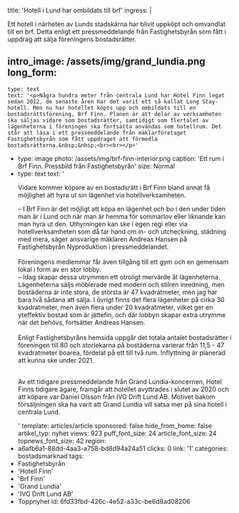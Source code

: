title: 'Hotell i Lund har ombildats till brf'
ingress: |
  <p>Ett hotell i närheten av Lunds stadskärna har blivit uppköpt och omvandlat till en brf. Detta enligt ett pressmeddelande från Fastighetsbyrån som fått i uppdrag att sälja föreningens bostadsrätter.
  </p>
  
intro_image: /assets/img/grand_lundia.png
long_form:
  -
    type: text
    text: '<p>Några hundra meter från centrala Lund har Hotel Finn legat sedan 2012, de senaste åren har det varit ett så kallat Long Stay-hotell. Men nu har hotellet köpts upp och ombildats till en bostadsrättsförening, Brf Finn. Planen är att delar av verksamheten ska säljas vidare som bostadsrätter, samtidigt som flertalet av lägenheterna i föreningen ska fortsätta användas som hotellrum. Det står att läsa i ett pressmeddelande från mäklarföretaget Fastighetsbyrån som fått uppdraget att förmedla bostadsrätterna.&nbsp;&nbsp;<br><br></p>'
  -
    type: image
    photo: /assets/img/brf-finn-interior.png
    caption: 'Ett rum i Brf Finn. Pressbild från Fastighetsbyrån'
    size: Normal
  -
    type: text
    text: '<p>Vidare kommer köpare av en bostadsrätt i Brf Finn bland annat få möjlighet att hyra ut sin lägenhet via hotellverksamheten.&nbsp;</p><p>– I Brf Finn är det möjligt att köpa en lägenhet och bo i den under tiden man är i Lund och när man är hemma för sommarlov eller liknande kan man hyra ut den. Uthyrningen kan ske i egen regi eller via hotellverksamheten som då tar hand om in- och utcheckning, städning med mera, säger ansvarige mäklaren Andreas Hansen på Fastighetsbyrån Nyproduktion i pressmeddelandet.<br><br>Föreningens medlemmar får även tillgång till ett gym och en gemensam lokal i form av en stor lobby.<br>– Idag skapar dessa utrymmen ett otroligt mervärde åt lägenheterna. Lägenheterna säljs möblerade med modern och stilren inredning, men bostäderna är inte stora, de största är 47 kvadratmeter, men jag har bara två sådana att sälja. I övrigt finns det flera lägenheter på cirka 30 kvadratmeter, men även flera under 20 kvadratmeter, vilket ger en yteffektiv bostad som är jättefin, och där lobbyn skapar extra utrymme när det behövs, fortsätter Andreas Hansen.<br><br>Enligt Fastighetsbyråns hemsida uppgår det totala antalet bostadsrätter i föreningen till 80 och storlekarna på bostäderna varierar från 11,5 - 47 kvadratmeter boarea, fördelat på ett till två rum. Inflyttning är planerad att kunna ske under 2021.<br><br></p><p>Av ett tidigare pressmeddelande från Grand Lundia-koncernen, Hotel Finns tidigare ägare, framgår att hotellet avyttrades i slutet av 2020 och att köpare var Daniel Olsson från IVG Drift Lund AB. Motivet bakom försäljningen ska ha varit att Grand Lundia vill satsa mer på sina hotell i centrala Lund.</p>'
template: articles/article
sponsored: false
hide_from_home: false
artikel_typ: nyhet
views: 923
puff_font_size: 24
article_font_size: 24
topnews_font_size: 42
region:
  - a6afb6a1-88dd-4aa3-a758-bd8d94a24a51
clicks: 0
link: '1'
categories: bostadsmarknad
tags:
  - Fastighetsbyrån
  - 'Hotell Finn'
  - 'Brf Finn'
  - 'Grand Lundia'
  - 'IVG Drift Lund AB'
  - Toppnyhet
id: 6fd33fbd-426c-4e52-a33c-be6d8ad08206
